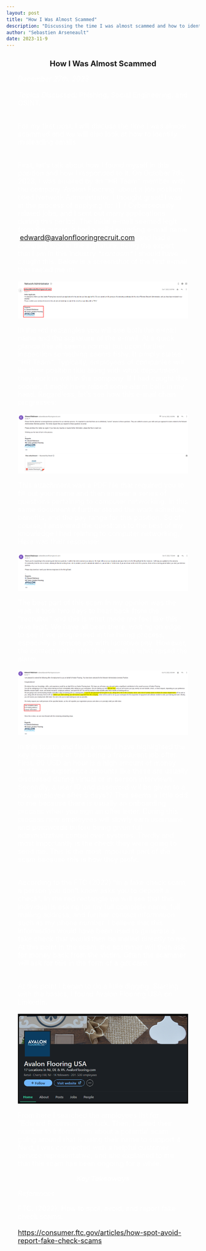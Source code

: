 ```yaml
---
layout: post
title: "How I Was Almost Scammed"
description: "Discussing the time I was almost scammed and how to identify misleading emails."
author: "Sebastien Arseneault"
date: 2023-11-9
---
```


<style>
  .indented-text {
    margin-left: 30px;
    margin-right: 30px;
    font-size: 18px;
    color: white;
  }

  .underline {
    text-decoration: underline;
  }

  .post-image-container {
    text-align: center; /* Center the image within its container */
    margin-top: 20px; /* Add margin at the top for space */
    margin-bottom: 20px; /* Add margin at the bottom for space */
  }

  .post-image {
    max-width: 100%; /* Ensure the image doesn't exceed its container width */
    height: auto; /* Maintain aspect ratio */
    display: block; /* Center the image within its container */
    margin: 0 auto; /* Add margin to center the image */
    object-fit: cover; /* Maintain aspect ratio and cover the container */
  }

  @media (max-width: 600px) {
    .indented-text {
      margin-right: 10px; /* Adjust the right margin for smaller screens */
    }
  }
</style>

<h2 style="text-align: center; font-size: 20px;">How I Was Almost Scammed</h2>

<div class="indented-text">
  <i>December 27th, 2023</i><br><br>
  <i class="underline">Topics Discussed:</i> Phishing, Social Engineering, and OSINT.<br><br>
  
  For my first post, I will discuss the time I was almost scammed and we will also look at how to identify misleading emails.<br><br>
  
First, let's talk about how I found myself in this position and how I responded to it. On October 7th, 2023, I was emailed by an "HR Team" member with the company 'Avalon Flooring' about a job position titled Network Administrator. I thought great! I was in the process of applying for IT / Cybersecurity related jobs, and I sent out many applications during this period. The initial e-mail seemed legit from the outset; it had a solid sounding e-mail name 'edward@avalonflooringrecruit.com' and had a company logo in the signature. Being the expert that I am in this industry <em>&#42;sarcasm&#42;</em> I should have caught this. Below is a screenshot of the first e-mail that reeled me in:
  
  <div class="post-image-container">
    <img class="post-image" src="/assets/posts/scam-one.png" alt="first screenshot of scam">
  </div>

In the red rectangles you will see both the e-mail name and the signature of the e-mail. At a quick glance this all seems normal but upon further inspection something seems fishy. It simply states "HR Team". Typically, employees of companies will list their position title along with what department they work in within the company. If I had caught this sooner, it might have raised some alarm bells in my head. Regardless, let’s see how this e-mail chain progresses:

   <div class="post-image-container">
    <img class="post-image" src="/assets/posts/scam-two.png" alt="second screenshot of scam">
  </div>

This attachment was a PDF file that required you to fill out your name and then answer a series of questions pertaining to computer networking. In this same document it further stated the work schedule, benefits, and the pay range for this position. So of course, I answered the questions to the best of my knowledge I had relating to computer networking. Here was their response:

 <div class="post-image-container">
    <img class="post-image" src="/assets/posts/scam-three.png" alt="third screenshot of scam">
  </div>

The best part of this scam in my opinion was the wait. It took two days to hear back from the "recruiter" and this is what made me feel like this was legit. We have all been there, waiting on edge to see if we progressed in the hiring process, especially a remote job with lucrative pay. However, the content within this final e-mail is what raised the alarm.

<div class="post-image-container">
    <img class="post-image" src="/assets/posts/scam-four.png" alt="fourth screenshot of scam">
  </div>

In this fourth and final e-mail, I have highlighted the key indicators of this being a fraudulent job offer. First, 60 USD an hour is a high amount of money and in my experience amounts like these are usually discussed during virtual or in person interviews. Secondly, a user ID and password will be given to a new employee after 5 days?? This seems a little odd to me because there is usually an onboarding process when you sign an offer letter. During this process new employees will slowly earn username and passwords before being given full administrative control over systems. Thirdly and most importantly is the check they were going to send me. This is the most important part of the scam because this is how they profit. <br><br>

According to the FTC (2022) "in a fake check scam, a person you don’t know asks you to deposit a check". In the red rectangle we will see that this individual is asking for my full complete name, full mailing address, and further contact information such as my phone number. I believe that this information would have been used to generate a fake check that would then be mailed directly to me. At this point in the scam, the scammer will then ask for money back from the victim. Often the scammer will ask for this in the form of a gift card. <br><br>

At this point I began to do a little digging. Starting with the basics, I found Avalon Flooring USA on LinkedIn.

<div class="post-image-container">
    <img class="post-image" src="/assets/posts/avalon-flooring.png" alt="Avalon Flooring">
  </div>
  
From here I searched the employees list for “Edward Robinson", no luck. Then, I called their number to inform them about a potential scam going around that is using their name to support it. Next, I was connected with a helpful customer service representative, and she explained to me that this scam has been ongoing for a while.

<p style="text-align: center;"><strong><em>Key Takeaways</em></strong></p>

*References* 

FTC. (2022). How to spot, avoid, and report fake check scams.<br><br>                                                                                                                                          https://consumer.ftc.gov/articles/how-spot-avoid-report-fake-check-scams
  
</div>

